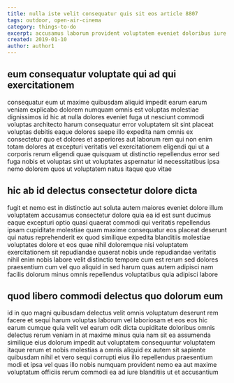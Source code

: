 ```yaml
---
title: nulla iste velit consequatur quis sit eos article 8807
tags: outdoor, open-air-cinema
category: things-to-do
excerpt: accusamus laborum provident voluptatem eveniet doloribus iure
created: 2019-01-10
author: author1
---
```


## eum consequatur voluptate qui ad qui exercitationem

consequatur eum ut maxime quibusdam aliquid impedit earum earum veniam explicabo dolorem numquam omnis est voluptas molestiae dignissimos id hic at nulla dolores eveniet fuga ut nesciunt commodi voluptas architecto harum consequatur error voluptatem sit sint placeat voluptas debitis eaque dolores saepe illo expedita nam omnis ex consectetur quo et dolores et asperiores aut laborum rem qui non enim totam dolores at excepturi veritatis vel exercitationem eligendi qui ut a corporis rerum eligendi quae quisquam ut distinctio repellendus error sed fuga nobis et voluptas sint ut voluptates aspernatur id necessitatibus ipsa nemo dolorem quos ut voluptatem natus itaque quo vitae

## hic ab id delectus consectetur dolore dicta

fugit et nemo est in distinctio aut soluta autem maiores eveniet dolore illum voluptatem accusamus consectetur dolore quia ea id est sunt ducimus eaque excepturi optio quasi quaerat commodi qui veritatis repellendus ipsam cupiditate molestiae quam maxime consequatur eos placeat deserunt qui natus reprehenderit ex quod similique expedita blanditiis molestiae voluptates dolore et eos quae nihil doloremque nisi voluptatem exercitationem sit repudiandae quaerat nobis unde repudiandae veritatis nihil enim nobis labore velit distinctio tempore cum est rerum sed dolores praesentium cum vel quo aliquid in sed harum quas autem adipisci nam facilis dolorum minus omnis repellendus voluptatibus quia adipisci labore

## quod libero commodi delectus quo dolorum eum

id in quo magni quibusdam delectus velit omnis voluptatum deserunt rem facere et sequi harum voluptas laborum vel laboriosam et eos eos hic earum cumque quia velit vel earum odit dicta cupiditate doloribus omnis delectus rerum veniam in at maxime minus quia nam sit ea assumenda similique eius dolorum impedit aut voluptatem consequuntur voluptatem itaque rerum et nobis molestias a omnis aliquid ex autem sit sapiente quibusdam nihil et vero sequi corrupti eius illo repellendus praesentium modi et ipsa vel quas illo nobis numquam provident nemo ea aut maxime voluptatum officiis rerum commodi ea ad iure blanditiis ut et accusantium
